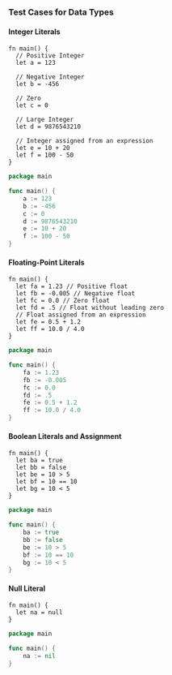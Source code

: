 ### Test Cases for Data Types

#### Integer Literals

```ms
fn main() {
  // Positive Integer
  let a = 123

  // Negative Integer
  let b = -456

  // Zero
  let c = 0

  // Large Integer
  let d = 9876543210

  // Integer assigned from an expression
  let e = 10 + 20
  let f = 100 - 50
}
```

```go
package main

func main() {
	a := 123
	b := -456
	c := 0
	d := 9876543210
	e := 10 + 20
	f := 100 - 50
}
```

#### Floating-Point Literals

```ms
fn main() {
  let fa = 1.23 // Positive float
  let fb = -0.005 // Negative float
  let fc = 0.0 // Zero float
  let fd = .5 // Float without leading zero
  // Float assigned from an expression
  let fe = 0.5 + 1.2
  let ff = 10.0 / 4.0
}
```

```go
package main

func main() {
	fa := 1.23
	fb := -0.005
	fc := 0.0
	fd := .5
	fe := 0.5 + 1.2
	ff := 10.0 / 4.0
}
```

#### Boolean Literals and Assignment

```ms
fn main() {
  let ba = true
  let bb = false
  let be = 10 > 5
  let bf = 10 == 10
  let bg = 10 < 5
}
```

```go
package main

func main() {
	ba := true
	bb := false
	be := 10 > 5
	bf := 10 == 10
	bg := 10 < 5
}
```

#### Null Literal

```ms
fn main() {
  let na = null
}
```

```go
package main

func main() {
	na := nil
}
``` 